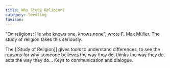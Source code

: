 ```yaml
---
title: Why Study Religion?
category: Seedling
favicon: 
---
```


"On religions: He who knows one, knows none", wrote F. Max Müller. The study of religion takes this seriously.

The [[Study of Religion]] gives tools to understand differences, to see the reasons for why someone believes the way they do, thinks the way they do, acts the way they do... Keys to communication and dialogue.
